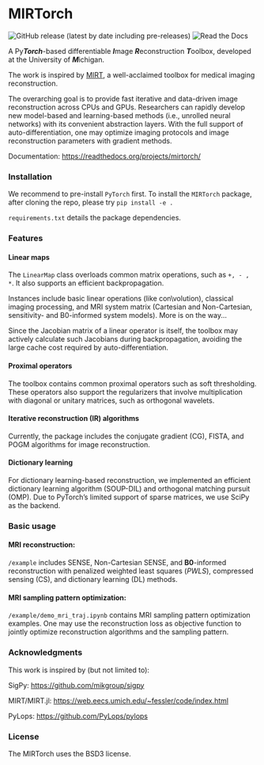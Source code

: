 # MIRTorch

![GitHub release (latest by date including pre-releases)](https://img.shields.io/github/v/release/guanhuaw/mirtorch?include_prereleases)
![Read the Docs](https://img.shields.io/readthedocs/mirtorch)

A Py***Torch***-based differentiable ***I***mage ***R***econstruction ***T***oolbox, developed at the University of ***M***ichigan.

The work is inspired by [MIRT](https://github.com/JeffFessler/mirt), a well-acclaimed toolbox for medical imaging reconstruction. 

The overarching goal is to provide fast iterative and data-driven image reconstruction across CPUs and GPUs. Researchers can rapidly develop new model-based and learning-based methods (i.e., unrolled neural networks) with its convenient abstraction layers. With the full support of auto-differentiation, one may optimize imaging protocols and image reconstruction parameters with gradient methods.

Documentation: https://readthedocs.org/projects/mirtorch/

### Installation

We recommend to pre-install `PyTorch` first.
To install the `MIRTorch` package, after cloning the repo, please try `pip install -e .` 

`requirements.txt` details the package dependencies. 

### Features

#### Linear maps

The `LinearMap` class overloads common matrix operations, such as `+, - , *`. It also supports an efficient backpropagation.

Instances include basic linear operations (like con\volution), classical imaging processing, and MRI system matrix (Cartesian and Non-Cartesian, sensitivity- and B0-informed system models). More is on the way...

Since the Jacobian matrix of a linear operator is itself, the toolbox may actively calculate such Jacobians during backpropagation, avoiding the large cache cost required by auto-differentiation.

#### Proximal operators

The toolbox contains common proximal operators such as soft thresholding. These operators also support the regularizers that involve multiplication with diagonal or unitary matrices, such as orthogonal wavelets.

#### Iterative reconstruction (IR) algorithms

Currently, the package includes the conjugate gradient (CG), FISTA, and POGM algorithms for image reconstruction.

#### Dictionary learning

For dictionary learning-based reconstruction, we implemented an efficient dictionary learning algorithm (SOUP-DIL) and orthogonal matching pursuit (OMP). Due to PyTorch’s limited support of sparse matrices, we use SciPy as the backend. 

### Basic usage

#### MRI reconstruction: 

`/example` includes SENSE, Non-Cartesian SENSE, and **B0**-informed reconstruction with penalized weighted least squares (*PWLS*), compressed sensing (CS), and dictionary learning (DL) methods.

#### MRI sampling pattern optimization:

`/example/demo_mri_traj.ipynb` contains MRI sampling pattern optimization examples. One may use the reconstruction loss as objective function to jointly optimize reconstruction algorithms and the sampling pattern.

### Acknowledgments

This work is inspired by (but not limited to):

SigPy: https://github.com/mikgroup/sigpy

MIRT/MIRT.jl: https://web.eecs.umich.edu/~fessler/code/index.html

PyLops: https://github.com/PyLops/pylops

### License

The MIRTorch uses the BSD3 license. 